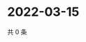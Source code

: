 # 2022-03-15

共 0 条

<!-- BEGIN WEIBO -->
<!-- 最后更新时间 Tue Mar 15 2022 06:15:26 GMT+0800 (China Standard Time) -->

<!-- END WEIBO -->
